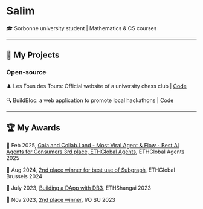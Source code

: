 # Salim
🎓 Sorbonne university student | Mathematics & CS courses

---

## 🔧 My Projects
### Open-source

♟️ Les Fous des Tours: Official website of a university chess club | [Code](https://github.com/imbjdd/lesfousdestours.fr)

🔍 BuildBloc: a web application to promote local hackathons | [Code](https://github.com/imbjdd/BuildBloc)

---

## 🏆 My Awards

📯 Feb 2025, [<ins>Gaia and Collab.Land - Most Viral Agent & Flow - Best AI Agents for Consumers 3rd place, ETHGlobal Agents</ins>](https://github.com/juSt-jeLLy/Clash-of-Clout), ETHGlobal Agents 2025

📯 Aug 2024, [<ins>2nd place winner for best use of Subgraph</ins>](https://github.com/imbjdd/ethglobal-brussels), ETHGlobal Brussels 2024

📯 July 2023, [<ins>Building a DApp with DB3</ins>](https://github.com/SoveiLive/app-core), ETHShangai 2023

📯 Nov 2023, [<ins>2nd place winner</ins>](https://github.com/imbjdd/iosuanswers), I/O SU 2023
